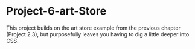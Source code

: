 # Project-6-art-Store
This project builds on the art store example from the previous chapter (Project 2.3), but purposefully leaves you having to dig a little deeper into CSS. 
